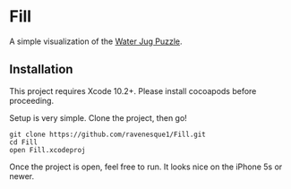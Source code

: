# Fill

A simple visualization of the [Water Jug Puzzle](https://www.youtube.com/watch?v=6cAbgAaEOVE).


## Installation
This project requires Xcode 10.2+. Please install cocoapods before proceeding.

Setup is very simple. Clone the project, then go!

```
git clone https://github.com/ravenesque1/Fill.git
cd Fill
open Fill.xcodeproj
```
Once the project is open, feel free to run. It looks nice on the iPhone 5s or newer.
